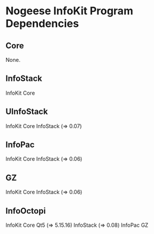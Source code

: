 # Nogeese InfoKit Program Dependencies

## Core
None.
## InfoStack
InfoKit Core
## UInfoStack
InfoKit Core
InfoStack (=> 0.07)
## InfoPac
InfoKit Core
InfoStack (=> 0.06)
## GZ
InfoKit Core
InfoStack (=> 0.06)
## InfoOctopi
InfoKit Core
Qt5 (=> 5.15.16)
InfoStack (=> 0.08)
InfoPac
GZ
